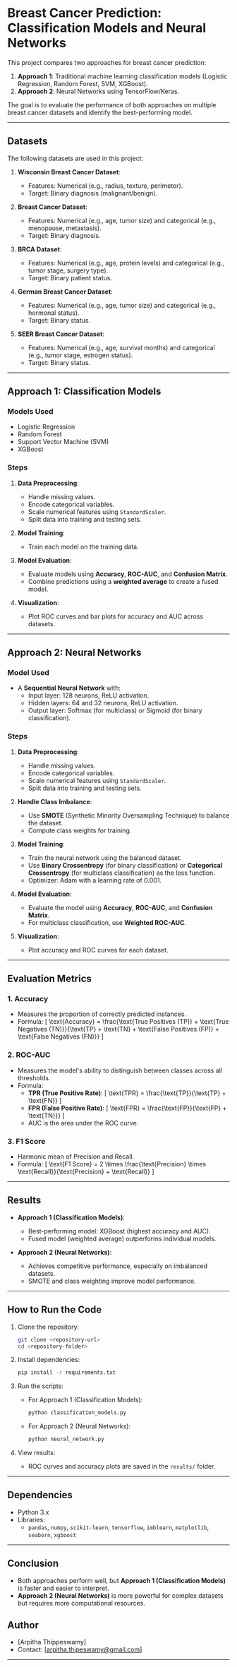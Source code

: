 
# Breast Cancer Prediction: Classification Models and Neural Networks

This project compares two approaches for breast cancer prediction:
1. **Approach 1**: Traditional machine learning classification models (Logistic Regression, Random Forest, SVM, XGBoost).
2. **Approach 2**: Neural Networks using TensorFlow/Keras.

The goal is to evaluate the performance of both approaches on multiple breast cancer datasets and identify the best-performing model.

---

## **Datasets**
The following datasets are used in this project:
1. **Wisconsin Breast Cancer Dataset**:
   - Features: Numerical (e.g., radius, texture, perimeter).
   - Target: Binary diagnosis (malignant/benign).

2. **Breast Cancer Dataset**:
   - Features: Numerical (e.g., age, tumor size) and categorical (e.g., menopause, metastasis).
   - Target: Binary diagnosis.

3. **BRCA Dataset**:
   - Features: Numerical (e.g., age, protein levels) and categorical (e.g., tumor stage, surgery type).
   - Target: Binary patient status.

4. **German Breast Cancer Dataset**:
   - Features: Numerical (e.g., age, tumor size) and categorical (e.g., hormonal status).
   - Target: Binary status.

5. **SEER Breast Cancer Dataset**:
   - Features: Numerical (e.g., age, survival months) and categorical (e.g., tumor stage, estrogen status).
   - Target: Binary status.

---

## **Approach 1: Classification Models**
### **Models Used**
- Logistic Regression
- Random Forest
- Support Vector Machine (SVM)
- XGBoost

### **Steps**
1. **Data Preprocessing**:
   - Handle missing values.
   - Encode categorical variables.
   - Scale numerical features using `StandardScaler`.
   - Split data into training and testing sets.

2. **Model Training**:
   - Train each model on the training data.

3. **Model Evaluation**:
   - Evaluate models using **Accuracy**, **ROC-AUC**, and **Confusion Matrix**.
   - Combine predictions using a **weighted average** to create a fused model.

4. **Visualization**:
   - Plot ROC curves and bar plots for accuracy and AUC across datasets.

---

## **Approach 2: Neural Networks**
### **Model Used**
- A **Sequential Neural Network** with:
  - Input layer: 128 neurons, ReLU activation.
  - Hidden layers: 64 and 32 neurons, ReLU activation.
  - Output layer: Softmax (for multiclass) or Sigmoid (for binary classification).

### **Steps**
1. **Data Preprocessing**:
   - Handle missing values.
   - Encode categorical variables.
   - Scale numerical features using `StandardScaler`.
   - Split data into training and testing sets.

2. **Handle Class Imbalance**:
   - Use **SMOTE** (Synthetic Minority Oversampling Technique) to balance the dataset.
   - Compute class weights for training.

3. **Model Training**:
   - Train the neural network using the balanced dataset.
   - Use **Binary Crossentropy** (for binary classification) or **Categorical Crossentropy** (for multiclass classification) as the loss function.
   - Optimizer: Adam with a learning rate of 0.001.

4. **Model Evaluation**:
   - Evaluate the model using **Accuracy**, **ROC-AUC**, and **Confusion Matrix**.
   - For multiclass classification, use **Weighted ROC-AUC**.

5. **Visualization**:
   - Plot accuracy and ROC curves for each dataset.

---

## **Evaluation Metrics**
### **1. Accuracy**
- Measures the proportion of correctly predicted instances.
- Formula:
  \[
  \text{Accuracy} = \frac{\text{True Positives (TP)} + \text{True Negatives (TN)}}{\text{TP} + \text{TN} + \text{False Positives (FP)} + \text{False Negatives (FN)}}
  \]

### **2. ROC-AUC**
- Measures the model's ability to distinguish between classes across all thresholds.
- Formula:
  - **TPR (True Positive Rate)**:
    \[
    \text{TPR} = \frac{\text{TP}}{\text{TP} + \text{FN}}
    \]
  - **FPR (False Positive Rate)**:
    \[
    \text{FPR} = \frac{\text{FP}}{\text{FP} + \text{TN}}}
    \]
  - AUC is the area under the ROC curve.

### **3. F1 Score**
- Harmonic mean of Precision and Recall.
- Formula:
  \[
  \text{F1 Score} = 2 \times \frac{\text{Precision} \times \text{Recall}}{\text{Precision} + \text{Recall}}
  \]

---

## **Results**
- **Approach 1 (Classification Models)**:
  - Best-performing model: XGBoost (highest accuracy and AUC).
  - Fused model (weighted average) outperforms individual models.

- **Approach 2 (Neural Networks)**:
  - Achieves competitive performance, especially on imbalanced datasets.
  - SMOTE and class weighting improve model performance.

---

## **How to Run the Code**
1. Clone the repository:
   ```bash
   git clone <repository-url>
   cd <repository-folder>
   ```

2. Install dependencies:
   ```bash
   pip install -r requirements.txt
   ```

3. Run the scripts:
   - For Approach 1 (Classification Models):
     ```bash
     python classification_models.py
     ```
   - For Approach 2 (Neural Networks):
     ```bash
     python neural_network.py
     ```

4. View results:
   - ROC curves and accuracy plots are saved in the `results/` folder.

---

## **Dependencies**
- Python 3.x
- Libraries:
  - `pandas`, `numpy`, `scikit-learn`, `tensorflow`, `imblearn`, `matplotlib`, `seaborn`, `xgboost`

---

## **Conclusion**
- Both approaches perform well, but **Approach 1 (Classification Models)** is faster and easier to interpret.
- **Approach 2 (Neural Networks)** is more powerful for complex datasets but requires more computational resources.


## **Author**
- [Arpitha Thippeswamy]
- Contact: [arpitha.thipeswamy@gmail.com]

---

